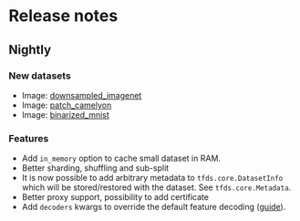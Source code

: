# Release notes

## Nightly

### New datasets

*   Image:
    [downsampled_imagenet](https://github.com/tensorflow/datasets/tree/master/docs/datasets.md#downsampled_imagenet)
*   Image:
    [patch_camelyon](https://github.com/tensorflow/datasets/tree/master/docs/datasets.md#patch_camelyon)
*   Image:
    [binarized_mnist](https://github.com/tensorflow/datasets/tree/master/docs/datasets.md#binarized_mnist)

### Features

*   Add `in_memory` option to cache small dataset in RAM.
*   Better sharding, shuffling and sub-split
*   It is now possible to add arbitrary metadata to `tfds.core.DatasetInfo`
    which will be stored/restored with the dataset. See `tfds.core.Metadata`.
*   Better proxy support, possibility to add certificate
*   Add `decoders` kwargs to override the default feature decoding
    ([guide](https://github.com/tensorflow/datasets/tree/master/docs/decode.md)).
